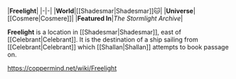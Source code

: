 |**Freelight**|
|-|-|
|**World**|[[Shadesmar\|Shadesmar]]🐱︎|
|**Universe**|[[Cosmere\|Cosmere]]|
|**Featured In**|*The Stormlight Archive*|

**Freelight** is a location in [[Shadesmar\|Shadesmar]], east of [[Celebrant\|Celebrant]].
It is the destination of a ship sailing from [[Celebrant\|Celebrant]] which [[Shallan\|Shallan]] attempts to book passage on.



https://coppermind.net/wiki/Freelight